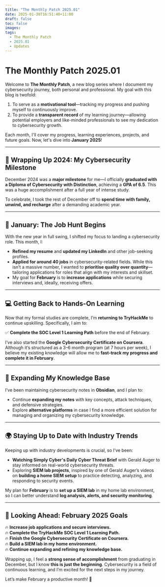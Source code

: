 ```yaml
---
title: "The Monthly Patch 2025.01"
date: 2025-01-30T16:51:40+11:00
draft: false
toc: false
images:
tags:
  - The Monthly Patch
  - 2025.01
  - Updates
---
```


# **The Monthly Patch 2025.01**  

Welcome to **The Monthly Patch**, a new blog series where I document my cybersecurity journey, both personal and professional. My goal with this blog is twofold:  
1. To serve as a **motivational tool**—tracking my progress and pushing myself to continuously improve.  
2. To provide a **transparent record** of my learning journey—allowing potential employers and like-minded professionals to see my dedication to cybersecurity growth.  

Each month, I'll cover my progress, learning experiences, projects, and future goals. Now, let's dive into **January 2025**!  

---

## **📜 Wrapping Up 2024: My Cybersecurity Milestone**  

December 2024 was a **major milestone** for me—I officially **graduated with a Diploma of Cybersecurity with Distinction**, achieving a **GPA of 6.5**. This was a huge accomplishment after a full year of intense study.  

To celebrate, I took the rest of December off to **spend time with family, unwind, and recharge** after a demanding academic year.  

---

## **🚀 January: The Job Hunt Begins**  

With the new year in full swing, I shifted my focus to landing a cybersecurity role. This month, I:  

- **Refined my resume** and **updated my LinkedIn** and other job-seeking profiles.  
- **Applied for around 40 jobs** in cybersecurity-related fields. While this isn’t a massive number, I wanted to **prioritise quality over quantity**—tailoring applications for roles that align with my interests and skillset.  
- My goal for **February** is to **increase applications** while securing interviews and, ideally, receiving offers.  

---

## **💻 Getting Back to Hands-On Learning**  

Now that my formal studies are complete, I’m **returning to TryHackMe** to continue upskilling. Specifically, I aim to:  

✅ **Complete the SOC Level 1 Learning Path** before the end of February.  

I’ve also started the **Google Cybersecurity Certificate on Coursera**. Although it’s structured as a 3–6 month program (at 7 hours per week), I believe my existing knowledge will allow me to **fast-track my progress and complete it in February**.  

---

## **📝 Expanding My Knowledge Base**  

I’ve been maintaining cybersecurity notes in **Obsidian**, and I plan to:  

- Continue **expanding my notes** with key concepts, attack techniques, and defensive strategies.  
- Explore **alternative platforms** in case I find a more efficient solution for managing and organizing my cybersecurity knowledge.  

---

## **🌍 Staying Up to Date with Industry Trends**  

Keeping up with industry developments is crucial, so I’ve been:  

- **Watching Simply Cyber's Daily Cyber Threat Brief** with Gerald Auger to stay informed on real-world cybersecurity threats.  
- Exploring **SIEM lab projects**, inspired by one of Gerald Auger’s videos on **building a home SIEM setup** to practice detecting, analyzing, and responding to security events.  

My plan for **February** is to **set up a SIEM lab** in my home lab environment, so I can better understand **log analysis, alerts, and security monitoring**.  

---

## **🎯 Looking Ahead: February 2025 Goals**  

🔥 **Increase job applications and secure interviews.**  
🔥 **Complete the TryHackMe SOC Level 1 Learning Path.**  
🔥 **Finish the Google Cybersecurity Certificate on Coursera.**  
🔥 **Build a SIEM lab in my home environment.**  
🔥 **Continue expanding and refining my knowledge base.**  

Wrapping up, I feel a **strong sense of accomplishment** from graduating in December, but I know **this is just the beginning**. Cybersecurity is a field of continuous learning, and I’m excited for the next steps in my journey.  

Let’s make February a productive month! 💪  